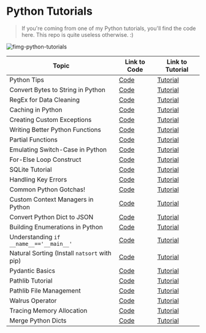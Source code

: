 # Python Tutorials

> If you're coming from one of my Python tutorials, you'll find the code here. This repo is quite useless otherwise. :)
> 
![fimg-python-tutorials](https://i.imgur.com/4KchgGD.png)

| Topic | Link to Code | Link to Tutorial|
|-------|--------------|-----------------|
|Python Tips|[Code](https://github.com/balapriyac/python-basics/tree/main/better-python)|[Tutorial](https://www.kdnuggets.com/5-python-tips-for-data-efficiency-and-speed)|
|Convert Bytes to String in Python| [Code](https://github.com/balapriyac/python-basics/tree/main/bytes2str) | [Tutorial](https://www.kdnuggets.com/convert-bytes-to-string-in-python-a-tutorial-for-beginners)|
|RegEx for Data Cleaning| [Code](https://github.com/balapriyac/python-basics/tree/main/regex)|[Tutorial](https://www.kdnuggets.com/5-tips-for-using-regular-expressions-in-data-cleaning)|
|Caching in Python| [Code](https://github.com/balapriyac/python-basics/tree/main/caching)| [Tutorial](https://www.kdnuggets.com/how-to-speed-up-python-code-with-caching)|
| Creating Custom Exceptions|[Code]()|[Tutorial]()|
|Writing Better Python Functions|[Code](https://github.com/balapriyac/python-basics/tree/main/write-better-funcs)|[Tutorial](https://www.kdnuggets.com/5-tips-for-writing-better-python-functions)|
| Partial Functions|[Code]()|[Tutorial]()|
|Emulating Switch-Case in Python|[Code](https://github.com/balapriyac/python-basics/tree/main/switch-case)|[Tutorial](https://geekflare.com/switch-case-in-python/)|
|For-Else Loop Construct| [Code](https://github.com/balapriyac/python-basics/tree/main/for-else) | [Tutorial](https://www.freecodecamp.org/news/for-else-loop-in-python/)|
|SQLite Tutorial| [Code](https://github.com/balapriyac/python-basics/tree/main/sqlite-tut)|[Tutorial](https://www.kdnuggets.com/a-guide-to-working-with-sqlite-databases-in-python)|
|Handling Key Errors|[Code](https://github.com/balapriyac/python-basics/tree/main/keyerrors) |[Tutorial](https://www.freecodecamp.org/news/how-to-handle-keyerror-exceptions-in-python/)|
|Common Python Gotchas!| [Code](https://github.com/balapriyac/python-basics/tree/main/common-gotchas) | [Tutorial](https://www.kdnuggets.com/5-common-python-gotchas-and-how-to-avoid-them)|
|Custom Context Managers in Python| [Code](https://github.com/balapriyac/python-basics/tree/main/custom_context_manager)|[Tutorial](https://www.kdnuggets.com/how-to-create-custom-context-managers-in-python)|
|Convert Python Dict to JSON |[Code](https://github.com/balapriyac/python-basics/tree/main/dict-to-json) | [Tutorial](https://www.kdnuggets.com/convert-python-dict-to-json-a-tutorial-for-beginners)|
|Building Enumerations in Python |[Code](https://github.com/balapriyac/python-basics/tree/main/enums) | [Tutorial](https://www.kdnuggets.com/python-enum-how-to-build-enumerations-in-python)
|Understanding `if __name__=='__main__'` | [Code](https://github.com/balapriyac/python-basics/tree/main/name-main-python) | [Tutorial](https://geekflare.com/python-if-name-main/)
|Natural Sorting (Install `natsort` with pip) | [Code](https://github.com/balapriyac/python-basics/tree/main/natural-sorting) | [Tutorial](https://www.kdnuggets.com/exploring-natural-sorting-in-python)
|Pydantic Basics|[Code](https://github.com/balapriyac/python-basics/tree/main/pydantic-basics) | [Tutorial](https://www.kdnuggets.com/pydantic-tutorial-data-validation-in-python-made-simple)|
|Pathlib Tutorial|[Code](https://github.com/balapriyac/python-basics/tree/main/pathlib-tutorial)|[Tutorial](https://www.kdnuggets.com/how-to-navigate-the-filesystem-with-pythons-pathlib)|
|Pathlib File Management|[Code](https://github.com/balapriyac/python-basics/tree/main/pathlib-examples)|[Tutorial](https://www.kdnuggets.com/organize-search-and-back-up-files-with-pythons-pathlib)|
|Walrus Operator|[Code](https://github.com/balapriyac/python-basics/tree/main/walrus-operator)|[Tutorial](https://www.kdnuggets.com/how-not-to-use-pythons-walrus-operator)|
|Tracing Memory Allocation| [Code](https://github.com/balapriyac/python-basics/tree/main/tracemalloc-tutorial)|[Tutorial](https://www.kdnuggets.com/how-to-trace-memory-allocation-in-python)|
|Merge Python Dicts|[Code](https://github.com/balapriyac/python-basics/blob/main/merge-dict/main.py)|[Tutorial](https://www.kdnuggets.com/3-simple-ways-to-merge-python-dictionaries)|


